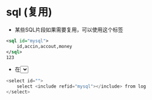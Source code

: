 # sql (复用)

- 某些SQL片段如果需要复用，可以使用<sql>这个标签

```xml
<sql id="mysql">
	id,accin,accout,money
</sql>
123
```

- 在<select>或<upfate>或<insert>中使用<include>标签进行复用引用

```java
<select id="">
	select <include refid="mysql"></include> from log
</select>
```

